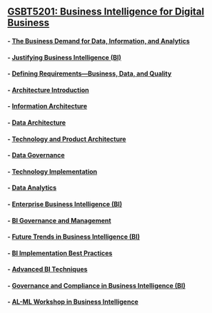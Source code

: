 ﻿## [GSBT5201: Business Intelligence for Digital Business](README.md)
#### - [The Business Demand for Data, Information, and Analytics](Chapter01/README.md)
#### - [Justifying Business Intelligence (BI)](Chapter02/README.md)
#### - [Defining Requirements—Business, Data, and Quality](Chapter03/README.md)
#### - [Architecture Introduction](Chapter04/README.md)
#### - [Information Architecture](Chapter05/README.md)
#### - [Data Architecture](Chapter06/README.md)
#### - [Technology and Product Architecture](Chapter07/README.md)
#### - [Data Governance](Chapter08/README.md)
#### - [Technology Implementation](Chapter09/README.md)
#### - [Data Analytics](Chapter10/README.md)
#### - [Enterprise Business Intelligence (BI)](Chapter11/README.md)
#### - [BI Governance and Management](Chapter12/README.md)
#### - [Future Trends in Business Intelligence (BI)](Chapter13/README.md)
#### - [BI Implementation Best Practices](Chapter14/README.md)
#### - [Advanced BI Techniques](Chapter15/README.md)
#### - [Governance and Compliance in Business Intelligence (BI)](Chapter16/README.md)
#### - [AL-ML Workshop in Business Intelligence](Chapter17/README.md)
